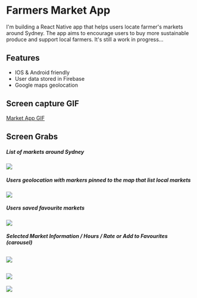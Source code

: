 # Farmers Market App

I'm building a React Native app that helps users locate farmer's markets around Sydney. The app aims to encourage users to buy more sustainable produce and support local farmers. It's still a work in progress...

## Features
- IOS & Android friendly
- User data stored in Firebase 
- Google maps geolocation

## Screen capture GIF
[Market App GIF](http://i.imgur.com/nJEyfVb.gifv)

## Screen Grabs

##### List of markets around Sydney
![](http://i.imgur.com/5TmuFS4.png) 



##### Users geolocation with markers pinned to the map that list local markets

![](http://i.imgur.com/pNdaqbd.png)



##### Users saved favourite markets 

![](http://i.imgur.com/SLUdXDt.png)


##### Selected Market Information / Hours / Rate or Add to Favourites (carousel) 

![](http://i.imgur.com/Sd4sVjS.png)
---


![](http://i.imgur.com/8aD5rMr.png)
---


![](http://i.imgur.com/j1gU1KO.png)



